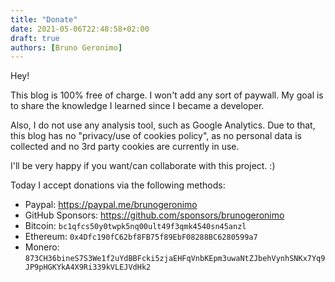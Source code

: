 ```yaml
---
title: "Donate"
date: 2021-05-06T22:48:58+02:00
draft: true
authors: [Bruno Geronimo]
---
```

Hey!

This blog is 100% free of charge. I won't add any sort of paywall. My goal is to share the knowledge I learned since I became 
a developer.

Also, I do not use any analysis tool, such as Google Analytics. Due to that, this blog has no 
"privacy/use of cookies policy", as no personal data is collected and no 3rd party cookies are currently in use.

I'll be very happy if you want/can collaborate with this project. :)

Today I accept donations via the following methods:

* Paypal: https://paypal.me/brunogeronimo
* GitHub Sponsors: https://github.com/sponsors/brunogeronimo
* Bitcoin: `bc1qfcs50y0twpk5nq00ult49f3qmk4540sn45anzl`
* Ethereum: `0x4Dfc190fC62bf8FB75f89EbF08288BC6280599a7`
* Monero: `873CH36bineS7S3We1f2uYdBBFcki5zjaEHFqVnbKEpm3uwaNtZJbehVynhSNKx7Yq9JP9pHGKYkA4X9Ri339kVLEJVdHk2`
